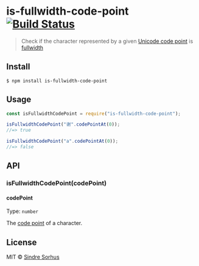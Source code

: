 # is-fullwidth-code-point [![Build Status](https://travis-ci.org/sindresorhus/is-fullwidth-code-point.svg?branch=master)](https://travis-ci.org/sindresorhus/is-fullwidth-code-point)

> Check if the character represented by a given
> [Unicode code point](https://en.wikipedia.org/wiki/Code_point) is
> [fullwidth](https://en.wikipedia.org/wiki/Halfwidth_and_fullwidth_forms)

## Install

```
$ npm install is-fullwidth-code-point
```

## Usage

```js
const isFullwidthCodePoint = require("is-fullwidth-code-point");

isFullwidthCodePoint("谢".codePointAt(0));
//=> true

isFullwidthCodePoint("a".codePointAt(0));
//=> false
```

## API

### isFullwidthCodePoint(codePoint)

#### codePoint

Type: `number`

The [code point](https://en.wikipedia.org/wiki/Code_point) of a character.

## License

MIT © [Sindre Sorhus](https://sindresorhus.com)

